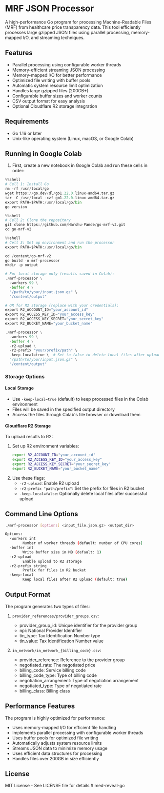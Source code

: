 # MRF JSON Processor

A high-performance Go program for processing Machine-Readable Files (MRF) from healthcare price transparency data. This tool efficiently processes large gzipped JSON files using parallel processing, memory-mapped I/O, and streaming techniques.

## Features

- Parallel processing using configurable worker threads
- Memory-efficient streaming JSON processing
- Memory-mapped I/O for better performance
- Optimized file writing with buffer pools
- Automatic system resource limit optimization
- Handles large gzipped files (200GB+)
- Configurable buffer sizes and worker counts
- CSV output format for easy analysis
- Optional Cloudflare R2 storage integration

## Requirements

- Go 1.16 or later
- Unix-like operating system (Linux, macOS, or Google Colab)

## Running in Google Colab

1. First, create a new notebook in Google Colab and run these cells in order:

```python
%%shell
# Cell 1: Install Go
rm -rf /usr/local/go
wget https://go.dev/dl/go1.22.0.linux-amd64.tar.gz
tar -C /usr/local -xzf go1.22.0.linux-amd64.tar.gz
export PATH=$PATH:/usr/local/go/bin
go version
```

```python
%%shell
# Cell 2: Clone the repository
git clone https://github.com/Harshu-Pande/go-mrf-v2.git
cd go-mrf-v2
```

```python
%%shell
# Cell 3: Set up environment and run the processor
export PATH=$PATH:/usr/local/go/bin

cd /content/go-mrf-v2
go build -o mrf-processor
mkdir -p output

# For local storage only (results saved in Colab):
./mrf-processor \
  -workers 99 \
  -buffer 4 \
  "/path/to/your/input.json.gz" \
  "/content/output"

# OR for R2 storage (replace with your credentials):
export R2_ACCOUNT_ID="your_account_id"
export R2_ACCESS_KEY_ID="your_access_key"
export R2_ACCESS_KEY_SECRET="your_secret_key"
export R2_BUCKET_NAME="your_bucket_name"

./mrf-processor \
  -workers 99 \
  -buffer 4 \
  -r2-upload \
  -r2-prefix "your/prefix/path" \
  -keep-local=true \  # Set to false to delete local files after upload
  "/path/to/your/input.json.gz" \
  "/content/output"
```

### Storage Options

#### Local Storage
- Use `-keep-local=true` (default) to keep processed files in the Colab environment
- Files will be saved in the specified output directory
- Access the files through Colab's file browser or download them

#### Cloudflare R2 Storage
To upload results to R2:
1. Set up R2 environment variables:
   ```bash
   export R2_ACCOUNT_ID="your_account_id"
   export R2_ACCESS_KEY_ID="your_access_key"
   export R2_ACCESS_KEY_SECRET="your_secret_key"
   export R2_BUCKET_NAME="your_bucket_name"
   ```
2. Use these flags:
   - `-r2-upload`: Enable R2 upload
   - `-r2-prefix "path/prefix"`: Set the prefix for files in R2 bucket
   - `-keep-local=false`: Optionally delete local files after successful upload

## Command Line Options

```bash
./mrf-processor [options] <input_file.json.gz> <output_dir>

Options:
  -workers int
        Number of worker threads (default: number of CPU cores)
  -buffer int
        Write buffer size in MB (default: 1)
  -r2-upload
        Enable upload to R2 storage
  -r2-prefix string
        Prefix for files in R2 bucket
  -keep-local
        Keep local files after R2 upload (default: true)
```

## Output Format

The program generates two types of files:

1. `provider_references/provider_groups.csv`:
   - provider_group_id: Unique identifier for the provider group
   - npi: National Provider Identifier
   - tin_type: Tax Identification Number type
   - tin_value: Tax Identification Number value

2. `in_network/in_network_{billing_code}.csv`:
   - provider_reference: Reference to the provider group
   - negotiated_rate: The negotiated price
   - billing_code: Service billing code
   - billing_code_type: Type of billing code
   - negotiation_arrangement: Type of negotiation arrangement
   - negotiated_type: Type of negotiated rate
   - billing_class: Billing class

## Performance Features

The program is highly optimized for performance:
- Uses memory-mapped I/O for efficient file handling
- Implements parallel processing with configurable worker threads
- Uses buffer pools for optimized file writing
- Automatically adjusts system resource limits
- Streams JSON data to minimize memory usage
- Uses efficient data structures for processing
- Handles files over 200GB in size efficiently

## License

MIT License - See LICENSE file for details # med-reveal-go
